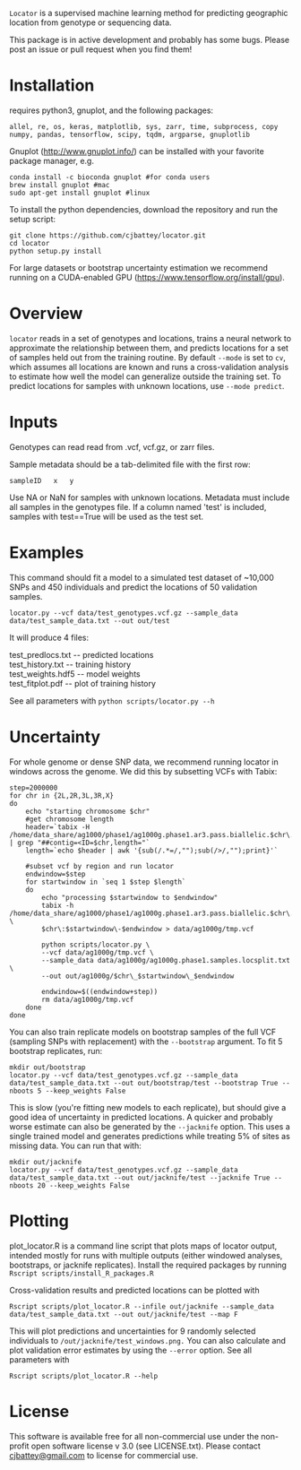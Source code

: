 `Locator` is a supervised machine learning method for predicting geographic location from
genotype or sequencing data.   

This package is in active development and probably has some bugs. Please post an issue or pull request when you find them!

# Installation 

requires python3, gnuplot, and the following packages:
```
allel, re, os, keras, matplotlib, sys, zarr, time, subprocess, copy
numpy, pandas, tensorflow, scipy, tqdm, argparse, gnuplotlib
```

Gnuplot (http://www.gnuplot.info/) can be installed with your favorite package manager, e.g. 
```
conda install -c bioconda gnuplot #for conda users
brew install gnuplot #mac 
sudo apt-get install gnuplot #linux
```

To install the python dependencies, download the repository and run the setup script: 
```
git clone https://github.com/cjbattey/locator.git
cd locator
python setup.py install
```
 
For large datasets or bootstrap uncertainty estimation we recommend 
running on a CUDA-enabled GPU (https://www.tensorflow.org/install/gpu).

# Overview
`locator` reads in a set of genotypes and locations, trains a neural network to approximate the relationship between them, and predicts locations for a set of samples held out from the training routine. By default `--mode` is set to `cv`, which assumes all locations are known and runs a cross-validation analysis to estimate how well the model can generalize outside the training set. To predict locations for samples with unknown locations, use `--mode predict`. 

# Inputs
Genotypes can read read from .vcf, vcf.gz, or zarr files.  

Sample metadata should be a tab-delimited file with the first row:  

`sampleID	x	y`

Use NA or NaN for samples with unknown locations. Metadata must include all samples in the genotypes file. 
If a column named 'test' is included, samples with test==True will be used as the test set. 


# Examples

This command should fit a model to a simulated test dataset of 
~10,000 SNPs and 450 individuals and predict the locations of 50 validation samples. 

```
locator.py --vcf data/test_genotypes.vcf.gz --sample_data data/test_sample_data.txt --out out/test
```

It will produce 4 files: 

test_predlocs.txt -- predicted locations  
test_history.txt -- training history  
test_weights.hdf5 -- model weights   
test_fitplot.pdf -- plot of training history   

See all parameters with `python scripts/locator.py --h`

# Uncertainty
For whole genome or dense SNP data, we recommend running locator in windows across the genome. 
We did this by subsetting VCFs with Tabix:

```
step=2000000
for chr in {2L,2R,3L,3R,X}
do
	echo "starting chromosome $chr"
	#get chromosome length
	header=`tabix -H /home/data_share/ag1000/phase1/ag1000g.phase1.ar3.pass.biallelic.$chr\.vcf.gz | grep "##contig=<ID=$chr,length="`
	length=`echo $header | awk '{sub(/.*=/,"");sub(/>/,"");print}'` 
	
	#subset vcf by region and run locator
	endwindow=$step
	for startwindow in `seq 1 $step $length`
	do 
		echo "processing $startwindow to $endwindow"
		tabix -h /home/data_share/ag1000/phase1/ag1000g.phase1.ar3.pass.biallelic.$chr\.vcf.gz \
		$chr\:$startwindow\-$endwindow > data/ag1000g/tmp.vcf
		
		python scripts/locator.py \
		--vcf data/ag1000g/tmp.vcf \
		--sample_data data/ag1000g/ag1000g.phase1.samples.locsplit.txt \
		--out out/ag1000g/$chr\_$startwindow\_$endwindow
		
		endwindow=$((endwindow+step))
		rm data/ag1000g/tmp.vcf
	done
done
```

You can also train replicate models on bootstrap samples of the full VCF (sampling SNPs with replacement) with the 
`--bootstrap` argument. To fit 5 bootstrap replicates, run:
```
mkdir out/bootstrap
locator.py --vcf data/test_genotypes.vcf.gz --sample_data data/test_sample_data.txt --out out/bootstrap/test --bootstrap True --nboots 5 --keep_weights False
```
This is slow (you're fitting new models to each replicate), but should give a good idea of uncertainty in predicted locations. A quicker and probably worse estimate can also be generated by the `--jacknife` option. This uses a single trained model and generates predictions while treating 5% of sites as missing data. You can run that with:

```
mkdir out/jacknife
locator.py --vcf data/test_genotypes.vcf.gz --sample_data data/test_sample_data.txt --out out/jacknife/test --jacknife True --nboots 20 --keep_weights False
```

# Plotting
plot_locator.R is a command line script that plots maps of locator output, intended mostly for runs with multiple outputs (either windowed analyses, bootstraps, or jacknife replicates). Install the required packages by running 
```Rscript scripts/install_R_packages.R```

Cross-validation results and predicted locations can be plotted with 
```
Rscript scripts/plot_locator.R --infile out/jacknife --sample_data data/test_sample_data.txt --out out/jacknife/test --map F

```
This will plot predictions and uncertainties for 9 randomly selected individuals to `/out/jacknife/test_windows.png.` You can also calculate and plot validation error estimates by using the `--error` option. See all parameters with 
```
Rscript scripts/plot_locator.R --help
```


# License

This software is available free for all non-commercial use under the non-profit open software license v 3.0 (see LICENSE.txt). Please contact cjbattey@gmail.com to license for commercial use.






